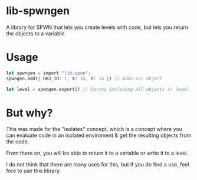 # lib-spwngen
A library for SPWN that lets you create levels with code, but lets you return the objects to a variable.

# Usage
```rs
let spwngen = import "lib.spwn";
spwngen.add({ OBJ_ID: 1, X: 15, Y: 15 }) // Adds our object

let level = spwngen.export() // @array including all objects in level
```
# But why?
This was made for the "isolates" concept, which is a concept where you can evaluate code in an isolated enviroment & get the resulting objects from the code. 

From there on, you will be able to return it to a variable or write it to a level.

I do not think that there are many uses for this, but if you do find a use, feel free to use this library.